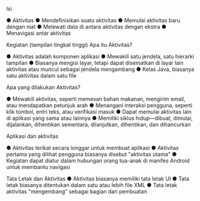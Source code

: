 Isi

● Aktivitas
● Mendefinisikan suatu aktivitas
● Memulai aktivitas baru dengan niat
● Melewati data di antara aktivitas dengan ekstra
● Menavigasi antar aktivitas

Kegiatan
(tampilan tingkat tinggi)
Apa itu Aktivitas?

● Aktivitas adalah komponen aplikasi
● Mewakili satu jendela, satu hierarki tampilan
● Biasanya mengisi layar, tetapi dapat disematkan di layar lain
aktivitas atau muncul sebagai jendela mengambang
● Kelas Java, biasanya satu aktivitas dalam satu file

Apa yang dilakukan Aktivitas?

● Mewakili aktivitas, seperti memesan bahan makanan, mengirim
email, atau mendapatkan petunjuk arah
● Menangani interaksi pengguna, seperti klik tombol, entri teks,
atau verifikasi masuk
● Dapat memulai aktivitas lain di aplikasi yang sama atau lainnya
● Memiliki siklus hidup—dibuat, dimulai, dijalankan, dihentikan sementara,
dilanjutkan, dihentikan, dan dihancurkan


Aplikasi dan aktivitas

● Aktivitas terikat secara longgar untuk membuat aplikasi
● Aktivitas pertama yang dilihat pengguna biasanya disebut "aktivitas utama"
● Kegiatan dapat diatur dalam hubungan orang tua-anak di
manifes Android untuk membantu navigasi

Tata Letak dan Aktivitas
● Aktivitas biasanya memiliki tata letak UI
● Tata letak biasanya ditentukan dalam satu atau lebih file XML
● Tata letak aktivitas "mengembang" sebagai bagian dari pembuatan 